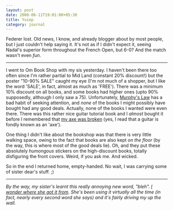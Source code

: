 ```yaml
---
layout: post
date: 2008-06-11T19:01:00+05:30
title: Yuiop
category: journal
---
```


Federer lost. Old news, I know, and already blogger about by most people, but I just couldn't help saying it. It's not as if I didn't expect it, seeing Nadal's superior form throughout the French Open, but 6-0? And the match wasn't even *fun*.

***

I went to Om Book Shop with my sis yesterday. I haven't been there too often since I'm rather partial to Mid Land (constant 20% discount!) but the poster "10-90% SALE" caught my eye (I'm not much of a shopper, but I like the word 'SALE', in fact, almost as much as 'FREE'). There was a minimum 10% discount on all books, and some books had higher ones (upto 90% supposedly, although I only saw a 75). Unfortunately, [Murphy's Law][] has a bad habit of seeking attention, and *none* of the books I might possibly have bought had any good deals. Actually, none of the books I wanted were even there. There was this rather nice guitar tutorial book and I *almost* bought it before I remembered that [my axe was broken][1] (yes, I read that a guitar is fondly known as an 'axe').

One thing I didn't like about the bookshop was that there is very little walking space, owing to the fact that books are also kept *on the floor* (by the way, this is where most of the good deals lie). Oh, and they put these absolutely *humongous* stickers on the high-discount books, totally disfiguring the front covers. Weird, if you ask me. And wicked.

So in the end I returned home, empty-handed. No wait, I was carrying some of sister dear's stuff. ;)

***

*By the way, my sister's learnt this really annoying new word, "bleh". [I wonder where she got it from][2]. She's been using it virtually all the time (in fact, nearly every second word she says) and it's fairly driving my up the wall.*

[Murphy's Law]: http://en.wikipedia.org/wiki/Murphy%27s_law
[1]: http://blog.sahil.me/posts/why-hello/
[2]: http://theinimitablenidhi.blogspot.com/2008/06/bleh.html
